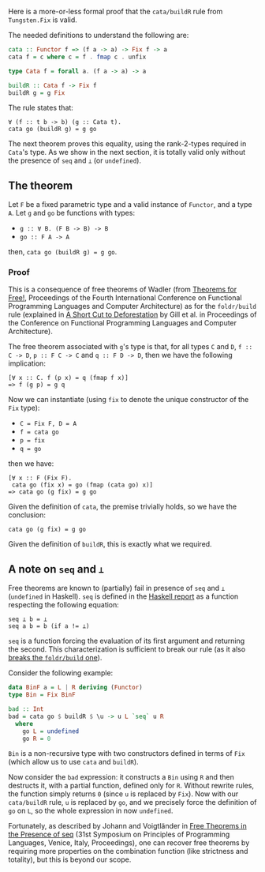 
Here is a more-or-less formal proof that the `cata/buildR` rule from `Tungsten.Fix` is valid.

The needed definitions to understand the following are:

```Haskell
cata :: Functor f => (f a -> a) -> Fix f -> a
cata f = c where c = f . fmap c . unfix

type Cata f = forall a. (f a -> a) -> a

buildR :: Cata f -> Fix f
buildR g = g Fix
```

The rule states that:

```
∀ (f :: t b -> b) (g :: Cata t).
cata go (buildR g) = g go
```

The next theorem proves this equality, using the rank-2-types required in `Cata`'s type. As we show in the next section, it is totally valid only without the presence of `seq` and `⊥` (or `undefined`).

## The theorem

Let `F` be a fixed parametric type and a valid instance of `Functor`, and a type `A`.
Let `g` and `go` be functions with types:

- `g :: ∀ B. (F B -> B) -> B`
- `go :: F A -> A`

then, `cata go (buildR g) = g go`.

### Proof

This is a consequence of free theorems of Wadler (from [Theorems for Free!](http://doi.acm.org/10.1145/99370.99404), Proceedings of the Fourth International Conference on Functional Programming Languages and Computer Architecture) as for the `foldr/build` rule (explained in [A Short Cut to Deforestation](http://doi.acm.org/10.1145/165180.165214) by Gill et al. in Proceedings of the Conference on Functional Programming Languages and Computer Architecture).

The free theorem associated with `g`'s type is that, for all types `C` and `D`, `f :: C -> D`, `p :: F C -> C` and `q :: F D -> D`, then we have the following implication:
```
[∀ x :: C. f (p x) = q (fmap f x)]
=> f (g p) = g q
```
Now we can instantiate (using `fix` to denote the unique constructor of the `Fix` type):

- `C = Fix F, D = A`
- `f = cata go`
- `p = fix`
- `q = go`

then we have:

```
[∀ x :: F (Fix F).
 cata go (fix x) = go (fmap (cata go) x)]
=> cata go (g fix) = g go
```

Given the definition of `cata`, the premise trivially holds, so we have the conclusion:

```
cata go (g fix) = g go
```

Given the definition of `buildR`, this is exactly what we required.

## A note on `seq` and `⊥`

Free theorems are known to (partially) fail in presence of `seq` and `⊥` (`undefined` in Haskell). `seq` is defined in the [Haskell report](https://www.haskell.org/onlinereport/haskell2010/) as a function respecting the following equation:

```
seq ⊥ b = ⊥
seq a b = b (if a != ⊥)
```

`seq` is a function forcing the evaluation of its first argument and returning the second. This characterization is sufficient to break our rule (as it also [breaks the `foldr/build` one](https://wiki.haskell.org/Correctness_of_short_cut_fusion)).

Consider the following example:

```Haskell
data BinF a = L | R deriving (Functor)
type Bin = Fix BinF

bad :: Int
bad = cata go $ buildR $ \u -> u L `seq` u R
  where
    go L = undefined
    go R = 0
```

`Bin` is a non-recursive type with two constructors defined in terms of `Fix` (which allow us to use `cata` and `buildR`).

Now consider the `bad` expression: it constructs a `Bin` using `R` and then destructs it, with a partial function, defined only for `R`. Without rewrite rules, the function simply returns `0` (since `u` is replaced by `Fix`). Now with our `cata/buildR` rule, `u` is replaced by `go`, and we precisely force the definition of `go` on `L`, so the whole expression in now `undefined`.

Fortunately, as described by Johann and Voigtländer in [Free Theorems in the Presence of seq](http://www.janis-voigtlaender.eu/JV04.html) (31st Symposium on Principles of Programming Languages, Venice, Italy, Proceedings), one can recover free theorems by requiring more properties on the combination function (like strictness and totality), but this is beyond our scope.
